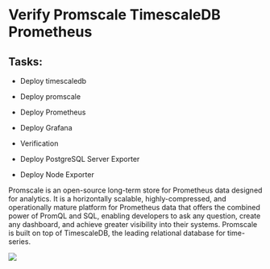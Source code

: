 # Verify Promscale TimescaleDB Prometheus

## Tasks:

- Deploy timescaledb

- Deploy promscale

- Deploy Prometheus

- Deploy Grafana

- Verification

- Deploy PostgreSQL Server Exporter

- Deploy Node Exporter


Promscale is an open-source long-term store for Prometheus data designed for analytics. It is a horizontally scalable, highly-compressed, and operationally mature platform for Prometheus data that offers the combined power of PromQL and SQL, enabling developers to ask any question, create any dashboard, and achieve greater visibility into their systems. Promscale is built on top of TimescaleDB, the leading relational database for time-series.


![](promscale-arch.png)

